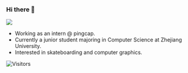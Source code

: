 ### Hi there 👋

[![](https://github-readme-stats.vercel.app/api?username=MartinNose&show_icons=true&hide_border=true&count_private=true&theme=buefy&layout=compact)]() 
<!-- [![](https://github-readme-stats.vercel.app/api/top-langs/?username=MartinNose&layout=compact&hide=html,css,less,ejs&langs_count=11&hide_border=true&theme=buefy)]() -->

- Working as an intern @ pingcap.
- Currently a junior student majoring in Computer Science at Zhejiang University.
- Interested in skateboarding and computer graphics.



![Visitors](https://visitor-badge.laobi.icu/badge?page_id=MartinNose) 


